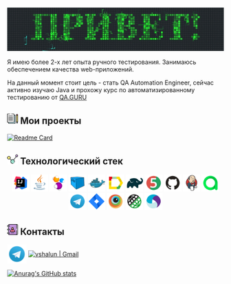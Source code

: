 <p align="center">
    <img title="Hello!" src="images/gif/header.gif">
</p>

Я имею более 2-х лет опыта ручного тестирования. Занимаюсь обеспечением качества web-приложений.

На данный момент стоит цель - стать QA Automation Engineer, сейчас активно изучаю Java и прохожу курс по
автоматизированному тестированию от [QA.GURU](https://qa.guru/)

## <img width="5%" title="My projects" src="images/logo/write.png"> Мои проекты

[![Readme Card](https://github-readme-stats.vercel.app/api/pin/?username=zlw-qa&repo=sbermarket_project)](https://github.com/zlw-qa/sbermarket_project)

## <img width="5%" title="Technologies" src="images/logo/share.png"> Технологический стек

<p align="center">
<img width="8%" title="IntelliJ IDEA" src="images/logo/Intelij_IDEA.svg">
<img width="8%" title="Java" src="images/logo/Java.svg">
<img width="8%" title="Selenide" src="images/logo/Selenide.svg">
<img width="8%" title="Selenoid" src="images/logo/Selenoid.svg">
<img width="8%" title="Docker" src="images/logo/Docker.svg">
<img width="8%" title="Allure Report" src="images/logo/Allure_Report.svg">
<img width="8%" title="Gradle" src="images/logo/Gradle.svg">
<img width="8%" title="JUnit5" src="images/logo/JUnit5.svg">
<img width="8%" title="GitHub" src="images/logo/GitHub.svg">
<img width="8%" title="Jenkins" src="images/logo/Jenkins.svg">
<img width="8%" title="Allure TestOps" src="images/logo/Allure_TestOps.svg">
<img width="8%" title="Telegram" src="images/logo/Telegram.svg">
<img width="8%" title="Jira" src="images/logo/Jira.svg">
<img width="8%" title="BrowserStack" src="images/logo/Browserstack.svg">
<img width="8%" title="Rest Assured" src="images/logo/Rest-Assured.svg">
<img width="8%" title="Appium" src="images/logo/Appium.svg">
</p>

## <img width="5%" title="Contacts" src="images/logo/contact.png"> Контакты

[<img title="Telegram" align="center" alt="vshalun | Telegram" width="45px" src="images/logo/Telegram.svg">](https://t.me/vshalun)
[<img title="Gmail"  align="center" alt="vshalun | Gmail" width="40px" src="https://mail.google.com//favicon.ico">](mailto:asdori95@gmail.com)


<p align="center">

[![Anurag's GitHub stats](https://github-readme-stats.vercel.app/api?username=zlw-qa&show_icons=true&theme=synthwave)](https://github.com/anuraghazra/github-readme-stats)

</p>
